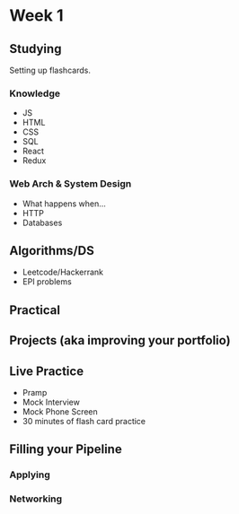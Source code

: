 # Week 1

## Studying

Setting up flashcards. 

### Knowledge
- JS
- HTML
- CSS
- SQL 
- React
- Redux

### Web Arch & System Design
- What happens when...
- HTTP
- Databases 

## Algorithms/DS 
- Leetcode/Hackerrank
- EPI problems

## Practical 


## Projects (aka improving your portfolio)

## Live Practice
- Pramp
- Mock Interview
- Mock Phone Screen
- 30 minutes of flash card practice 

## Filling your Pipeline 

### Applying 

### Networking